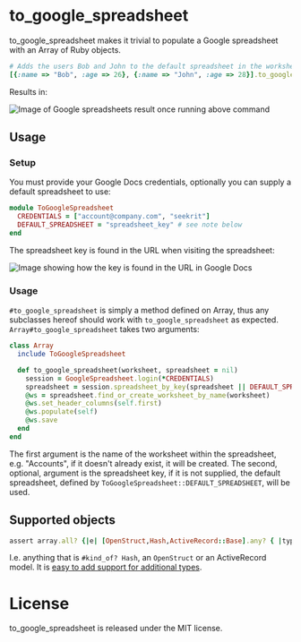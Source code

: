# to_google_spreadsheet

to_google_spreadsheet makes it trivial to populate a Google spreadsheet with an Array of Ruby objects.

```ruby
# Adds the users Bob and John to the default spreadsheet in the worksheet Employees
[{:name => "Bob", :age => 26}, {:name => "John", :age => 28}].to_google_spreadsheet("Employees")
```

Results in:

![Image of Google spreadsheets result once running above command](http://f.cl.ly/items/2O3w2k0Y410R3c3r3T1K/Screen%20shot%202011-06-27%20at%209.16.11%20.png)

## Usage

### Setup

You must provide your Google Docs credentials, optionally you can supply a default spreadsheet to use:
    
```ruby
module ToGoogleSpreadsheet
  CREDENTIALS = ["account@company.com", "seekrit"]
  DEFAULT_SPREADSHEET = "spreadsheet_key" # see note below
end
```

The spreadsheet key is found in the URL when visiting the spreadsheet:

![Image showing how the key is found in the URL in Google Docs](http://f.cl.ly/items/3j2q0S063j3v1I1P3x1p/Screen%20shot%202011-06-27%20at%209.24.56%20.png)

### Usage

`#to_google_spreadsheet` is simply a method defined on Array, thus any subclasses hereof should work with `to_google_spreadsheet` as expected. `Array#to_google_spreadsheet` takes two arguments:

```ruby
class Array
  include ToGoogleSpreadsheet

  def to_google_spreadsheet(worksheet, spreadsheet = nil)
    session = GoogleSpreadsheet.login(*CREDENTIALS)
    spreadsheet = session.spreadsheet_by_key(spreadsheet || DEFAULT_SPREADSHEET)
    @ws = spreadsheet.find_or_create_worksheet_by_name(worksheet)
    @ws.set_header_columns(self.first)
    @ws.populate(self)
    @ws.save
  end
end
```

The first argument is the name of the worksheet within the spreadsheet, e.g. "Accounts", if it doesn't already exist, it will be created. The second, optional, argument is the spreadsheet key, if it is not supplied, the default spreadsheet, defined by `ToGoogleSpreadsheet::DEFAULT_SPREADSHEET`, will be used.

## Supported objects

```ruby
assert array.all? {|e| [OpenStruct,Hash,ActiveRecord::Base].any? { |type| e.kind_of?(type) }}  to a Google spreadsheet
```

I.e. anything that is `#kind_of? Hash`, an `OpenStruct` or an ActiveRecord model. It is [easy to add support for additional types][at].

[at]: https://github.com/firmafon/to_google_spreadsheet/blob/master/lib/to_google_spreadsheet.rb#L40-44

# License

to_google_spreadsheet is released under the MIT license.
